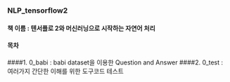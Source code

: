 ### NLP_tensorflow2

#### 책 이름 : 텐서플로 2와 머신러닝으로 시작하는 자연어 처리
#### 목차
####1. 0_babi : babi dataset을 이용한 Question and Answer
####2. 0_test : 여러가지 간단한 이해를 위한 도구코드 테스트
